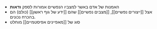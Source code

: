 - האמנות של אדם באשר למצביו הנפשיים אמורות לספק **ודאות**
- אצל [[ייצורים נפשיים]], [[מצבים נפשיים]] שהם [[ידע של גוף ראשון]] (כולם) הם בהכרח נכונים.
- סוג של [[מאפיינים אפיסטמיים]] מוחלט